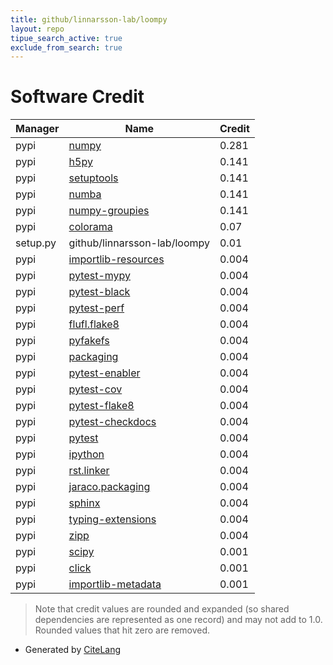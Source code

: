 ```yaml
---
title: github/linnarsson-lab/loompy
layout: repo
tipue_search_active: true
exclude_from_search: true
---
```

# Software Credit

|Manager|Name|Credit|
|-------|----|------|
|pypi|[numpy](https://www.numpy.org)|0.281|
|pypi|[h5py](http://www.h5py.org)|0.141|
|pypi|[setuptools](https://github.com/pypa/setuptools)|0.141|
|pypi|[numba](https://numba.pydata.org)|0.141|
|pypi|[numpy-groupies](https://github.com/ml31415/numpy-groupies)|0.141|
|pypi|[colorama](https://github.com/tartley/colorama)|0.07|
|setup.py|github/linnarsson-lab/loompy|0.01|
|pypi|[importlib-resources](https://github.com/python/importlib_resources)|0.004|
|pypi|[pytest-mypy](https://pypi.org/project/pytest-mypy)|0.004|
|pypi|[pytest-black](https://pypi.org/project/pytest-black)|0.004|
|pypi|[pytest-perf](https://pypi.org/project/pytest-perf)|0.004|
|pypi|[flufl.flake8](https://pypi.org/project/flufl.flake8)|0.004|
|pypi|[pyfakefs](https://pypi.org/project/pyfakefs)|0.004|
|pypi|[packaging](https://pypi.org/project/packaging)|0.004|
|pypi|[pytest-enabler](https://pypi.org/project/pytest-enabler)|0.004|
|pypi|[pytest-cov](https://pypi.org/project/pytest-cov)|0.004|
|pypi|[pytest-flake8](https://pypi.org/project/pytest-flake8)|0.004|
|pypi|[pytest-checkdocs](https://pypi.org/project/pytest-checkdocs)|0.004|
|pypi|[pytest](https://pypi.org/project/pytest)|0.004|
|pypi|[ipython](https://pypi.org/project/ipython)|0.004|
|pypi|[rst.linker](https://pypi.org/project/rst.linker)|0.004|
|pypi|[jaraco.packaging](https://pypi.org/project/jaraco.packaging)|0.004|
|pypi|[sphinx](https://pypi.org/project/sphinx)|0.004|
|pypi|[typing-extensions](https://pypi.org/project/typing-extensions)|0.004|
|pypi|[zipp](https://pypi.org/project/zipp)|0.004|
|pypi|[scipy](https://www.scipy.org)|0.001|
|pypi|[click](https://palletsprojects.com/p/click/)|0.001|
|pypi|[importlib-metadata](https://github.com/python/importlib_metadata)|0.001|


> Note that credit values are rounded and expanded (so shared dependencies are represented as one record) and may not add to 1.0. Rounded values that hit zero are removed.


- Generated by [CiteLang](https://github.com/vsoch/citelang)
